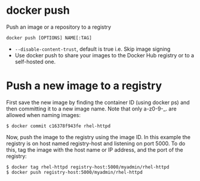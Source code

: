 # docker push
Push an image or a repository to a registry
```
docker push [OPTIONS] NAME[:TAG]
```
- `--disable-content-trust`, default is true i.e. Skip image signing
- Use docker push to share your images to the Docker Hub registry or to a self-hosted one.
# Push a new image to a registry
First save the new image by finding the container ID (using docker ps) and then committing it to a new image name. Note that only a-z0-9-_. are allowed when naming images:
```
$ docker commit c16378f943fe rhel-httpd
```
Now, push the image to the registry using the image ID. In this example the registry is on host named registry-host and listening on port 5000. To do this, tag the image with the host name or IP address, and the port of the registry:
```
$ docker tag rhel-httpd registry-host:5000/myadmin/rhel-httpd
$ docker push registry-host:5000/myadmin/rhel-httpd
```
